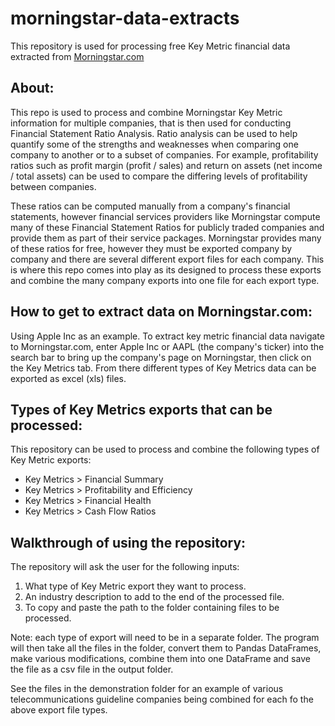 # morningstar-data-extracts
This repository is used for processing free Key Metric financial data 
extracted from [Morningstar.com](https://morningstar.com)


## About:

This repo is used to process and combine Morningstar Key Metric information for 
multiple companies, that is then used for conducting Financial Statement Ratio 
Analysis. Ratio analysis can be used to help quantify some of the strengths and 
weaknesses when comparing one company to another or to a subset of companies. For 
example, profitability ratios such as profit margin (profit / sales) and return on 
assets (net income / total assets) can be used to compare the differing levels of 
profitability between companies.

These ratios can be computed manually from a company's financial statements, however 
financial services providers like Morningstar compute many of these Financial 
Statement Ratios for publicly traded companies and provide them as part of their 
service packages. Morningstar provides many of these ratios for free, however they 
must be exported company by company and there are several different export files for 
each company. This is where this repo comes into play as its designed to process 
these exports and combine the many company exports into one file for each export type.


## How to get to extract data on Morningstar.com:

Using Apple Inc as an example. To extract key metric financial data navigate to 
Morningstar.com, enter Apple Inc or AAPL (the company's ticker) into the search bar to 
bring up the company's page on Morningstar, then click on the Key Metrics tab. From 
there different types of Key Metrics data can be exported as excel (xls) files. 


## Types of Key Metrics exports that can be processed:

This repository can be used to process and combine the following types of Key Metric 
exports:
- Key Metrics > Financial Summary
- Key Metrics > Profitability and Efficiency
- Key Metrics > Financial Health
- Key Metrics > Cash Flow Ratios


## Walkthrough of using the repository:

The repository will ask the user for the following inputs:
1. What type of Key Metric export they want to process.
2. An industry description to add to the end of the processed file.
3. To copy and paste the path to the folder containing files to be processed.

Note: each type of export will need to be in a separate folder. The program will then take all the files in the folder, convert them to Pandas DataFrames, make various 
modifications, combine them into one DataFrame and save the file as a csv file in the 
output folder.

See the files in the demonstration folder for an example of various telecommunications 
guideline companies being combined for each fo the above export file types.